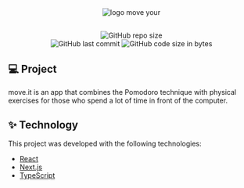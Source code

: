 ##
<div align="center">

![logo move your](https://user-images.githubusercontent.com/71294409/191616879-02af0f83-6d03-49b2-b018-75c5531096b2.png)

 </div>
 
 ##
 
 <div align="center">
  
![GitHub repo size](https://img.shields.io/github/repo-size/nat-1501/move-yourself)  
![GitHub last commit](https://img.shields.io/github/last-commit/nat-1501/move-yourself)
![GitHub code size in bytes](https://img.shields.io/github/languages/code-size/nat-1501/move-yourself)

</div>


## 💻 Project

move.it is an app that combines the Pomodoro technique with physical exercises for those who spend a lot of time in front of the computer.


## ✨ Technology

This project was developed with the following technologies:

- [React](https://reactjs.org)
- [Next.js](https://nextjs.org/)
- [TypeScript](https://www.typescriptlang.org/)
